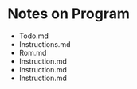 # Notes on Program

<ul>
    <li>Todo.md</li>
    <li>Instructions.md</li>
    <li>Rom.md</li>
    <li>Instruction.md</li>
    <li>Instruction.md</li>
    <li>Instruction.md</li>
</ul>
